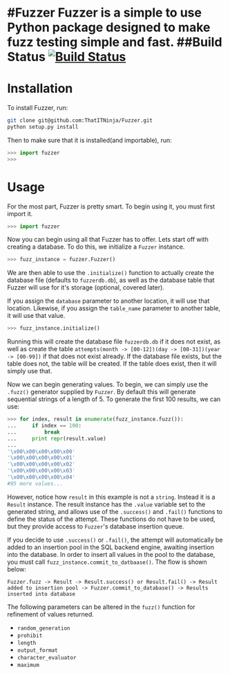#Fuzzer
Fuzzer is a simple to use Python package designed to make fuzz testing simple and fast.
##Build Status
[![Build Status](https://travis-ci.org/ThatITNinja/Fuzzer.png?branch=master)](https://travis-ci.org/ThatITNinja/Fuzzer)
======
Installation
======
To install Fuzzer, run:

```bash
git clone git@github.com:ThatITNinja/Fuzzer.git
python setup.py install
```


Then to make sure that it is installed(and importable), run:

```python
>>> import fuzzer
>>>
```


Usage
======
For the most part, Fuzzer is pretty smart. To begin using it, you must first import it.

```python
>>> import fuzzer
```

Now you can begin using all that Fuzzer has to offer. Lets start off with creating a database. To do this, we initialize a `Fuzzer` instance.

```python
>>> fuzz_instance = fuzzer.Fuzzer()
```

We are then able to use the `.initialize()` function to actually create the database file (defaults to `fuzzerdb.db`), as well as the database table that Fuzzer will use for it's storage (optional, covered later).

If you assign the `database` parameter to another location, it will use that location. Likewise, if you assign the `table_name` parameter to another table, it will use that value.

```python
>>> fuzz_instance.initialize()
```

Running this will create the database file `fuzzerdb.db` if it does not exist, as well as create the table `attempts(month -> [00-12])(day -> [00-31])(year -> [00-99])` if that does not exist already. If the database file exists, but the table does not, the table will be created. If the table does exist, then it will simply use that.

Now we can begin generating values. To begin, we can simply use the `.fuzz()` generator supplied by `Fuzzer`. By default this will generate sequential strings of a length of 5. To generate the first 100 results, we can use:

```python
>>> for index, result in enumerate(fuzz_instance.fuzz()):
...     if index == 100:
...         break
...     print repr(result.value)
...
'\x00\x00\x00\x00\x00'
'\x00\x00\x00\x00\x01'
'\x00\x00\x00\x00\x02'
'\x00\x00\x00\x00\x03'
'\x00\x00\x00\x00\x04'
#95 more values...
```

However, notice how `result` in this example is not a `string`. Instead it is a `Result` instance. The result instance has the `.value` variable set to the generated string, and allows use of the `.success()` and `.fail()` functions to define the status of the attempt. These functions do not have to be used, but they provide access to `Fuzzer`'s database insertion queue.

If you decide to use `.success()` or `.fail()`, the attempt will automatically be added to an insertion pool in the SQL backend engine, awaiting insertion into the database. In order to insert all values in the pool to the database, you must call `fuzz_instance.commit_to_datbaase()`. The flow is shown below:

```
Fuzzer.fuzz -> Result -> Result.success() or Result.fail() -> Result added to insertion pool -> Fuzzer.commit_to_database() -> Results inserted into database
```

The following parameters can be altered in the `fuzz()` function for refinement of values returned.

* `random_generation`
* `prohibit`
* `length`
* `output_format`
* `character_evaluator`
* `maximum`